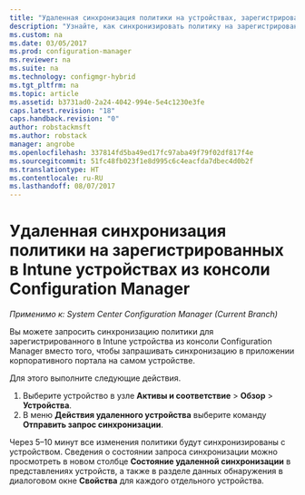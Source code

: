 ```yaml
---
title: "Удаленная синхронизация политики на устройствах, зарегистрированных в Intune | Документы Майкрософт"
description: "Узнайте, как синхронизировать политику на зарегистрированных в Intune устройствах из консоли Configuration Manager."
ms.custom: na
ms.date: 03/05/2017
ms.prod: configuration-manager
ms.reviewer: na
ms.suite: na
ms.technology: configmgr-hybrid
ms.tgt_pltfrm: na
ms.topic: article
ms.assetid: b3731ad0-2a24-4042-994e-5e4c1230e3fe
caps.latest.revision: "18"
caps.handback.revision: "0"
author: robstackmsft
ms.author: robstack
manager: angrobe
ms.openlocfilehash: 337814fd5ba49ed17fc97aba49f79f02df817f4e
ms.sourcegitcommit: 51fc48fb023f1e8d995c6c4eacfda7dbec4d0b2f
ms.translationtype: HT
ms.contentlocale: ru-RU
ms.lasthandoff: 08/07/2017
---
```

# <a name="remotely-synchronize-policy-on-intune-enrolled-devices-from-the-configuration-manager-console"></a>Удаленная синхронизация политики на зарегистрированных в Intune устройствах из консоли Configuration Manager

*Применимо к: System Center Configuration Manager (Current Branch)*


Вы можете запросить синхронизацию политики для зарегистрированного в Intune устройства из консоли Configuration Manager вместо того, чтобы запрашивать синхронизацию в приложении корпоративного портала на самом устройстве. 

Для этого выполните следующие действия.

1.  Выберите устройство в узле **Активы и соответствие** > **Обзор** > **Устройства**.
2.  В меню **Действия удаленного устройства** выберите команду **Отправить запрос синхронизации**.


Через 5–10 минут все изменения политики будут синхронизированы с устройством. Сведения о состоянии запроса синхронизации можно просмотреть в новом столбце **Состояние удаленной синхронизации** в представлениях устройств, а также в разделе данных обнаружения в диалоговом окне **Свойства** для каждого отдельного устройства.
